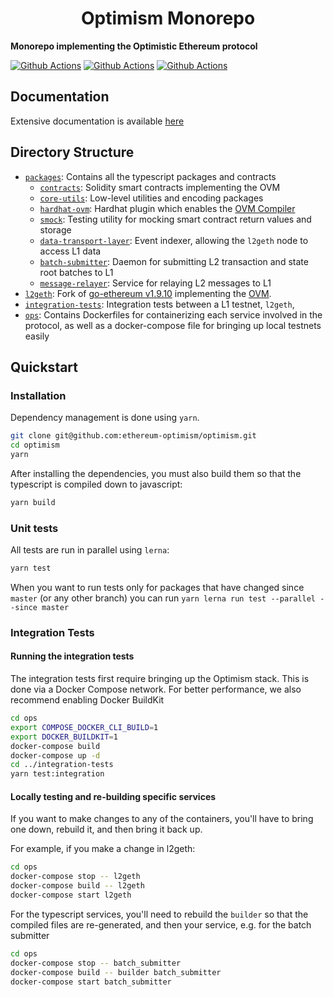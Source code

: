 # <h1 align="center"> Optimism Monorepo </h1>

**Monorepo implementing the Optimistic Ethereum protocol**

[![Github Actions](https://github.com/ethereum-optimism/optimism/workflows/typescript%20/%20contracts/badge.svg)](https://github.com/ethereum-optimism/optimism/actions/workflows/ts-packages.yml?query=branch%3Amaster)
[![Github Actions](https://github.com/ethereum-optimism/optimism/workflows/integration/badge.svg)](https://github.com/ethereum-optimism/optimism/actions/workflows/integration.yml?query=branch%3Amaster)
[![Github Actions](https://github.com/ethereum-optimism/optimism/workflows/geth%20unit%20tests/badge.svg)](https://github.com/ethereum-optimism/optimism/actions/workflows/geth.yml?query=branch%3Amaster)

## Documentation

Extensive documentation is available [here](http://community.optimism.io/docs/)

## Directory Structure

* [`packages`](./packages): Contains all the typescript packages and contracts
    * [`contracts`](./packages/contracts): Solidity smart contracts implementing the OVM
    * [`core-utils`](./packages/core-utils): Low-level utilities and encoding packages
    * [`hardhat-ovm`](./packages/hardhat-ovm): Hardhat plugin which enables the [OVM Compiler](https://github.com/ethereum-optimism/solidity)
    * [`smock`](./packages/smock): Testing utility for mocking smart contract return values and storage
    * [`data-transport-layer`](./packages/data-transport-layer): Event indexer, allowing the `l2geth` node to access L1 data
    * [`batch-submitter`](./packages/batch-submitter): Daemon for submitting L2 transaction and state root batches to L1
    * [`message-relayer`](./packages/message-relayer): Service for relaying L2 messages to L1
* [`l2geth`](./l2geth): Fork of [go-ethereum v1.9.10](https://github.com/ethereum/go-ethereum/tree/v1.9.10) implementing the [OVM](https://research.paradigm.xyz/optimism#optimistic-geth).
* [`integration-tests`](./integration-tests): Integration tests between a L1 testnet, `l2geth`,
* [`ops`](./ops): Contains Dockerfiles for containerizing each service involved in the protocol, 
as well as a docker-compose file for bringing up local testnets easily

## Quickstart

### Installation

Dependency management is done using `yarn`. 

```bash
git clone git@github.com:ethereum-optimism/optimism.git
cd optimism
yarn
```

After installing the dependencies, you must also build them so that the typescript
is compiled down to javascript:

```bash
yarn build
```

### Unit tests

All tests are run in parallel using `lerna`:

```bash
yarn test
```

When you want to run tests only for packages that have changed since `master` (or any other branch)
you can run `yarn lerna run test --parallel --since master`

### Integration Tests

#### Running the integration tests

The integration tests first require bringing up the Optimism stack. This is done via
a Docker Compose network. For better performance, we also recommend enabling Docker 
BuildKit

```bash
cd ops
export COMPOSE_DOCKER_CLI_BUILD=1
export DOCKER_BUILDKIT=1
docker-compose build
docker-compose up -d
cd ../integration-tests
yarn test:integration
```

#### Locally testing and re-building specific services

If you want to make changes to any of the containers, you'll have to bring one down,
rebuild it, and then bring it back up.

For example, if you make a change in l2geth:

```bash
cd ops
docker-compose stop -- l2geth
docker-compose build -- l2geth
docker-compose start l2geth
```

For the typescript services, you'll need to rebuild the `builder` so that the compiled
files are re-generated, and then your service, e.g. for the batch submitter

```bash
cd ops
docker-compose stop -- batch_submitter
docker-compose build -- builder batch_submitter
docker-compose start batch_submitter
```
